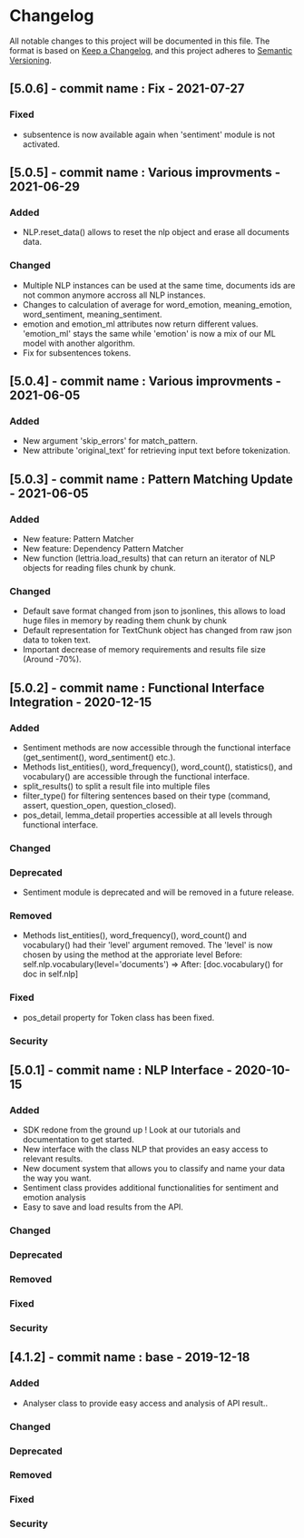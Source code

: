 # Changelog
All notable changes to this project will be documented in this file.
The format is based on [Keep a Changelog](https://keepachangelog.com/fr/1.0.0/),
and this project adheres to [Semantic Versioning](https://semver.org/spec/v2.0.0.html).

## [5.0.6] - commit name : Fix - 2021-07-27
### Fixed
- subsentence is now available again when 'sentiment' module is not activated.

## [5.0.5] - commit name : Various improvments - 2021-06-29
### Added
- NLP.reset_data() allows to reset the nlp object and erase all documents data.
### Changed
- Multiple NLP instances can be used at the same time, documents ids are not common anymore accross all NLP instances.
- Changes to calculation of average for word_emotion, meaning_emotion, word_sentiment, meaning_sentiment.
- emotion and emotion_ml attributes now return different values. 'emotion_ml' stays the same while 'emotion' is now a mix of our ML model with another algorithm.
- Fix for subsentences tokens.

## [5.0.4] - commit name : Various improvments - 2021-06-05
### Added
- New argument 'skip_errors' for match_pattern.
- New attribute 'original_text' for retrieving input text before tokenization.

## [5.0.3] - commit name : Pattern Matching Update - 2021-06-05
### Added
- New feature: Pattern Matcher
- New feature: Dependency Pattern Matcher
- New function (lettria.load_results) that can return an iterator of NLP objects for reading files chunk by chunk.
### Changed
- Default save format changed from json to jsonlines, this allows to load huge files in memory by reading them chunk by chunk
- Default representation for TextChunk object has changed from raw json data to token text.
- Important decrease of memory requirements and results file size (Around -70%).

## [5.0.2] - commit name : Functional Interface Integration - 2020-12-15
### Added
- Sentiment methods are now accessible through the functional interface (get_sentiment(), word_sentiment() etc.).
- Methods list_entities(), word_frequency(), word_count(), statistics(), and vocabulary() are accessible through the functional interface.
- split_results() to split a result file into multiple files
- filter_type() for filtering sentences based on their type (command, assert, question_open, question_closed).
- pos_detail, lemma_detail properties accessible at all levels through functional interface.
### Changed
### Deprecated
- Sentiment module is deprecated and will be removed in a future release.
### Removed
- Methods list_entities(), word_frequency(), word_count() and vocabulary() had their 'level' argument removed.
The 'level' is now chosen by using the method at the approriate level 
Before: self.nlp.vocabulary(level='documents') => After: [doc.vocabulary() for doc in self.nlp]
### Fixed
- pos_detail property for Token class has been fixed.
### Security
 
## [5.0.1] - commit name : NLP Interface - 2020-10-15
### Added
- SDK redone from the ground up ! Look at our tutorials and documentation to get started.
- New interface with the class NLP that provides an easy access to relevant results.
- New document system that allows you to classify and name your data the way you want.
- Sentiment class provides additional functionalities for sentiment and emotion analysis
- Easy to save and load results from the API.
### Changed
### Deprecated
### Removed
### Fixed
### Security

## [4.1.2] - commit name : base - 2019-12-18
### Added
- Analyser class to provide easy access and analysis of API result..
### Changed
### Deprecated
### Removed
### Fixed
### Security


